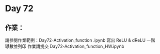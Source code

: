 # Day 72

## 作業：
請參閱作業範例：Day72-Activation_function .ipynb
寫出 ReLU & dReLU 一階導數並列印
作業請提交 Day72-Activation_function_HW.ipynb
